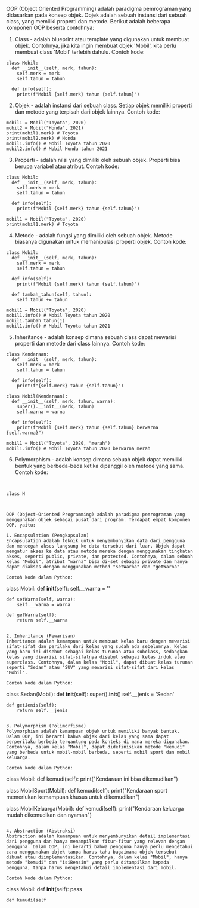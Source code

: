 

OOP (Object Oriented Programming) adalah paradigma pemrograman yang didasarkan pada konsep objek. Objek adalah sebuah instansi dari sebuah class, yang memiliki properti dan metode. Berikut adalah beberapa komponen OOP beserta contohnya:

1. Class - adalah blueprint atau template yang digunakan untuk membuat objek. Contohnya, jika kita ingin membuat objek 'Mobil', kita perlu membuat class 'Mobil' terlebih dahulu. Contoh kode:

```
class Mobil:
  def __init__(self, merk, tahun):
    self.merk = merk
    self.tahun = tahun

  def info(self):
    print(f"Mobil {self.merk} tahun {self.tahun}")
```

2. Objek - adalah instansi dari sebuah class. Setiap objek memiliki properti dan metode yang terpisah dari objek lainnya. Contoh kode:

```
mobil1 = Mobil("Toyota", 2020)
mobil2 = Mobil("Honda", 2021)
print(mobil1.merk) # Toyota
print(mobil2.merk) # Honda
mobil1.info() # Mobil Toyota tahun 2020
mobil2.info() # Mobil Honda tahun 2021
```

3. Properti - adalah nilai yang dimiliki oleh sebuah objek. Properti bisa berupa variabel atau atribut. Contoh kode:

```
class Mobil:
  def __init__(self, merk, tahun):
    self.merk = merk
    self.tahun = tahun

  def info(self):
    print(f"Mobil {self.merk} tahun {self.tahun}")

mobil1 = Mobil("Toyota", 2020)
print(mobil1.merk) # Toyota
```

4. Metode - adalah fungsi yang dimiliki oleh sebuah objek. Metode biasanya digunakan untuk memanipulasi properti objek. Contoh kode:

```
class Mobil:
  def __init__(self, merk, tahun):
    self.merk = merk
    self.tahun = tahun

  def info(self):
    print(f"Mobil {self.merk} tahun {self.tahun}")

  def tambah_tahun(self, tahun):
    self.tahun += tahun

mobil1 = Mobil("Toyota", 2020)
mobil1.info() # Mobil Toyota tahun 2020
mobil1.tambah_tahun(1)
mobil1.info() # Mobil Toyota tahun 2021
```

5. Inheritance - adalah konsep dimana sebuah class dapat mewarisi properti dan metode dari class lainnya. Contoh kode:

```
class Kendaraan:
  def __init__(self, merk, tahun):
    self.merk = merk
    self.tahun = tahun

  def info(self):
    print(f"{self.merk} tahun {self.tahun}")

class Mobil(Kendaraan):
  def __init__(self, merk, tahun, warna):
    super().__init__(merk, tahun)
    self.warna = warna

  def info(self):
    print(f"Mobil {self.merk} tahun {self.tahun} berwarna {self.warna}")

mobil1 = Mobil("Toyota", 2020, "merah")
mobil1.info() # Mobil Toyota tahun 2020 berwarna merah
```

6. Polymorphism - adalah konsep dimana sebuah objek dapat memiliki bentuk yang berbeda-beda ketika dipanggil oleh metode yang sama. Contoh kode:

```


class H



OOP (Object-Oriented Programming) adalah paradigma pemrograman yang menggunakan objek sebagai pusat dari program. Terdapat empat komponen OOP, yaitu:

1. Encapsulation (Pengkapsulan)
Encapsulation adalah teknik untuk menyembunyikan data dari pengguna dan mencegah akses langsung ke data tersebut dari luar. Objek dapat mengatur akses ke data atau metode mereka dengan menggunakan tingkatan akses, seperti public, private, dan protected. Contohnya, dalam sebuah kelas "Mobil", atribut "warna" bisa di-set sebagai private dan hanya dapat diakses dengan menggunakan method "setWarna" dan "getWarna".

Contoh kode dalam Python:

```
class Mobil:
    def __init__(self):
        self.__warna = ''

    def setWarna(self, warna):
        self.__warna = warna

    def getWarna(self):
        return self.__warna
```

2. Inheritance (Pewarisan)
Inheritance adalah kemampuan untuk membuat kelas baru dengan mewarisi sifat-sifat dan perilaku dari kelas yang sudah ada sebelumnya. Kelas yang baru ini disebut sebagai kelas turunan atau subclass, sedangkan kelas yang diwarisi sifat-sifatnya disebut sebagai kelas induk atau superclass. Contohnya, dalam kelas "Mobil", dapat dibuat kelas turunan seperti "Sedan" atau "SUV" yang mewarisi sifat-sifat dari kelas "Mobil".

Contoh kode dalam Python:

```
class Sedan(Mobil):
    def __init__(self):
        super().__init__()
        self.__jenis = 'Sedan'

    def getJenis(self):
        return self.__jenis
```

3. Polymorphism (Polimorfisme)
Polymorphism adalah kemampuan objek untuk memiliki banyak bentuk. Dalam OOP, ini berarti bahwa objek dari kelas yang sama dapat berperilaku berbeda tergantung pada konteks di mana mereka digunakan. Contohnya, dalam kelas "Mobil", dapat didefinisikan metode "kemudi" yang berbeda untuk mobil-mobil berbeda, seperti mobil sport dan mobil keluarga.

Contoh kode dalam Python:

```
class Mobil:
    def kemudi(self):
        print("Kendaraan ini bisa dikemudikan")

class MobilSport(Mobil):
    def kemudi(self):
        print("Kendaraan sport memerlukan kemampuan khusus untuk dikemudikan")

class MobilKeluarga(Mobil):
    def kemudi(self):
        print("Kendaraan keluarga mudah dikemudikan dan nyaman")
```

4. Abstraction (Abstraksi)
Abstraction adalah kemampuan untuk menyembunyikan detail implementasi dari pengguna dan hanya menampilkan fitur-fitur yang relevan dengan pengguna. Dalam OOP, ini berarti bahwa pengguna hanya perlu mengetahui cara menggunakan objek tanpa harus tahu bagaimana objek tersebut dibuat atau diimplementasikan. Contohnya, dalam kelas "Mobil", hanya metode "kemudi" dan "isiBensin" yang perlu ditampilkan kepada pengguna, tanpa harus mengetahui detail implementasi dari mobil.

Contoh kode dalam Python:

```
class Mobil:
    def __init__(self):
        pass

    def kemudi(self
